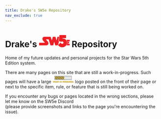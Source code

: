 ```yaml
---
title: Drake's SW5e Repository
nav_exclude: true
---
```


# Drake's <img src='Images/sw5e-logo.png' style= 'float:; width:100px;'> Repository

Home of my future updates and personal projects for the Star Wars 5th Edition system.

There are many pages on this site that are still a work-in-progress. Such pages will have a large <img src='Images/workinprogress.png' style='width:70px;'> logo posted on the front of their page or next to the specific item, rule, or feature that is still being worked on.

If you encounter any bugs or pages located in the wrong sections, please let me know on the SW5e Discord <br>(please provide screenshots and links to the page you're encountering the issue).